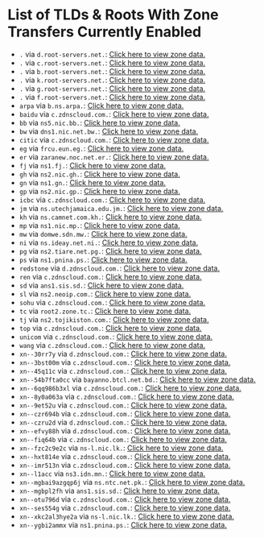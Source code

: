 # List of TLDs & Roots With Zone Transfers Currently Enabled

* `.` via `d.root-servers.net.`: [Click here to view zone data.](archives/root/d.root-servers.net.zone)
* `.` via `c.root-servers.net.`: [Click here to view zone data.](archives/root/c.root-servers.net.zone)
* `.` via `b.root-servers.net.`: [Click here to view zone data.](archives/root/b.root-servers.net.zone)
* `.` via `k.root-servers.net.`: [Click here to view zone data.](archives/root/k.root-servers.net.zone)
* `.` via `g.root-servers.net.`: [Click here to view zone data.](archives/root/g.root-servers.net.zone)
* `.` via `f.root-servers.net.`: [Click here to view zone data.](archives/root/f.root-servers.net.zone)
* `arpa` via `b.ns.arpa.`: [Click here to view zone data.](archives/arpa/b.ns.arpa.zone)
* `baidu` via `c.zdnscloud.com.`: [Click here to view zone data.](archives/baidu/c.zdnscloud.com.zone)
* `bb` via `ns5.nic.bb.`: [Click here to view zone data.](archives/bb/ns5.nic.bb.zone)
* `bw` via `dns1.nic.net.bw.`: [Click here to view zone data.](archives/bw/dns1.nic.net.bw.zone)
* `citic` via `c.zdnscloud.com.`: [Click here to view zone data.](archives/citic/c.zdnscloud.com.zone)
* `eg` via `frcu.eun.eg.`: [Click here to view zone data.](archives/eg/frcu.eun.eg.zone)
* `er` via `zaranew.noc.net.er.`: [Click here to view zone data.](archives/er/zaranew.noc.net.er.zone)
* `fj` via `ns1.fj.`: [Click here to view zone data.](archives/fj/ns1.fj.zone)
* `gh` via `ns2.nic.gh.`: [Click here to view zone data.](archives/gh/ns2.nic.gh.zone)
* `gn` via `ns1.gn.`: [Click here to view zone data.](archives/gn/ns1.gn.zone)
* `gp` via `ns2.nic.gp.`: [Click here to view zone data.](archives/gp/ns2.nic.gp.zone)
* `icbc` via `c.zdnscloud.com.`: [Click here to view zone data.](archives/icbc/c.zdnscloud.com.zone)
* `jm` via `ns.utechjamaica.edu.jm.`: [Click here to view zone data.](archives/jm/ns.utechjamaica.edu.jm.zone)
* `kh` via `ns.camnet.com.kh.`: [Click here to view zone data.](archives/kh/ns.camnet.com.kh.zone)
* `mp` via `ns1.nic.mp.`: [Click here to view zone data.](archives/mp/ns1.nic.mp.zone)
* `mw` via `domwe.sdn.mw.`: [Click here to view zone data.](archives/mw/domwe.sdn.mw.zone)
* `ni` via `ns.ideay.net.ni.`: [Click here to view zone data.](archives/ni/ns.ideay.net.ni.zone)
* `pg` via `ns2.tiare.net.pg.`: [Click here to view zone data.](archives/pg/ns2.tiare.net.pg.zone)
* `ps` via `ns1.pnina.ps.`: [Click here to view zone data.](archives/ps/ns1.pnina.ps.zone)
* `redstone` via `d.zdnscloud.com.`: [Click here to view zone data.](archives/redstone/d.zdnscloud.com.zone)
* `ren` via `c.zdnscloud.com.`: [Click here to view zone data.](archives/ren/c.zdnscloud.com.zone)
* `sd` via `ans1.sis.sd.`: [Click here to view zone data.](archives/sd/ans1.sis.sd.zone)
* `sl` via `ns2.neoip.com.`: [Click here to view zone data.](archives/sl/ns2.neoip.com.zone)
* `sohu` via `c.zdnscloud.com.`: [Click here to view zone data.](archives/sohu/c.zdnscloud.com.zone)
* `tc` via `root2.zone.tc.`: [Click here to view zone data.](archives/tc/root2.zone.tc.zone)
* `tj` via `ns2.tojikiston.com.`: [Click here to view zone data.](archives/tj/ns2.tojikiston.com.zone)
* `top` via `c.zdnscloud.com.`: [Click here to view zone data.](archives/top/c.zdnscloud.com.zone)
* `unicom` via `c.zdnscloud.com.`: [Click here to view zone data.](archives/unicom/c.zdnscloud.com.zone)
* `wang` via `c.zdnscloud.com.`: [Click here to view zone data.](archives/wang/c.zdnscloud.com.zone)
* `xn--30rr7y` via `d.zdnscloud.com.`: [Click here to view zone data.](archives/xn--30rr7y/d.zdnscloud.com.zone)
* `xn--3bst00m` via `c.zdnscloud.com.`: [Click here to view zone data.](archives/xn--3bst00m/c.zdnscloud.com.zone)
* `xn--45q11c` via `c.zdnscloud.com.`: [Click here to view zone data.](archives/xn--45q11c/c.zdnscloud.com.zone)
* `xn--54b7fta0cc` via `bayanno.btcl.net.bd.`: [Click here to view zone data.](archives/xn--54b7fta0cc/bayanno.btcl.net.bd.zone)
* `xn--6qq986b3xl` via `c.zdnscloud.com.`: [Click here to view zone data.](archives/xn--6qq986b3xl/c.zdnscloud.com.zone)
* `xn--8y0a063a` via `c.zdnscloud.com.`: [Click here to view zone data.](archives/xn--8y0a063a/c.zdnscloud.com.zone)
* `xn--9et52u` via `c.zdnscloud.com.`: [Click here to view zone data.](archives/xn--9et52u/c.zdnscloud.com.zone)
* `xn--czr694b` via `c.zdnscloud.com.`: [Click here to view zone data.](archives/xn--czr694b/c.zdnscloud.com.zone)
* `xn--czru2d` via `d.zdnscloud.com.`: [Click here to view zone data.](archives/xn--czru2d/d.zdnscloud.com.zone)
* `xn--efvy88h` via `d.zdnscloud.com.`: [Click here to view zone data.](archives/xn--efvy88h/d.zdnscloud.com.zone)
* `xn--fiq64b` via `c.zdnscloud.com.`: [Click here to view zone data.](archives/xn--fiq64b/c.zdnscloud.com.zone)
* `xn--fzc2c9e2c` via `ns-l.nic.lk.`: [Click here to view zone data.](archives/xn--fzc2c9e2c/ns-l.nic.lk.zone)
* `xn--hxt814e` via `c.zdnscloud.com.`: [Click here to view zone data.](archives/xn--hxt814e/c.zdnscloud.com.zone)
* `xn--imr513n` via `c.zdnscloud.com.`: [Click here to view zone data.](archives/xn--imr513n/c.zdnscloud.com.zone)
* `xn--l1acc` via `ns3.idn.mn.`: [Click here to view zone data.](archives/xn--l1acc/ns3.idn.mn.zone)
* `xn--mgbai9azgqp6j` via `ns.ntc.net.pk.`: [Click here to view zone data.](archives/xn--mgbai9azgqp6j/ns.ntc.net.pk.zone)
* `xn--mgbpl2fh` via `ans1.sis.sd.`: [Click here to view zone data.](archives/xn--mgbpl2fh/ans1.sis.sd.zone)
* `xn--otu796d` via `c.zdnscloud.com.`: [Click here to view zone data.](archives/xn--otu796d/c.zdnscloud.com.zone)
* `xn--ses554g` via `c.zdnscloud.com.`: [Click here to view zone data.](archives/xn--ses554g/c.zdnscloud.com.zone)
* `xn--xkc2al3hye2a` via `ns-l.nic.lk.`: [Click here to view zone data.](archives/xn--xkc2al3hye2a/ns-l.nic.lk.zone)
* `xn--ygbi2ammx` via `ns1.pnina.ps.`: [Click here to view zone data.](archives/xn--ygbi2ammx/ns1.pnina.ps.zone)
